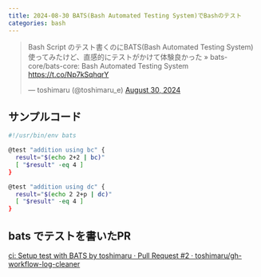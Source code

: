 ```yaml
---
title: 2024-08-30 BATS(Bash Automated Testing System)でBashのテスト
categories: bash
---
```


<blockquote class="twitter-tweet"><p lang="ja" dir="ltr">Bash Script のテスト書くのにBATS(Bash Automated Testing System) 使ってみたけど、直感的にテストがかけて体験良かった » bats-core/bats-core: Bash Automated Testing System <a href="https://t.co/Np7kSqhqrY">https://t.co/Np7kSqhqrY</a></p>&mdash; toshimaru (@toshimaru_e) <a href="https://twitter.com/toshimaru_e/status/1829327949679755726?ref_src=twsrc%5Etfw">August 30, 2024</a></blockquote> <script async src="https://platform.twitter.com/widgets.js" charset="utf-8"></script>

## サンプルコード

```bash
#!/usr/bin/env bats

@test "addition using bc" {
  result="$(echo 2+2 | bc)"
  [ "$result" -eq 4 ]
}

@test "addition using dc" {
  result="$(echo 2 2+p | dc)"
  [ "$result" -eq 4 ]
}
```

## bats でテストを書いたPR

[ci: Setup test with BATS by toshimaru · Pull Request #2 · toshimaru/gh-workflow-log-cleaner](https://github.com/toshimaru/gh-workflow-log-cleaner/pull/2)
